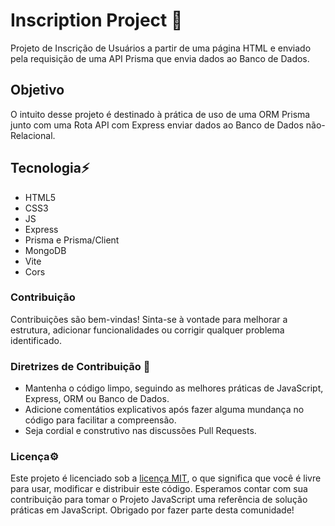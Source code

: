 # Inscription Project 📝
 Projeto de Inscrição de Usuários a partir de uma página HTML e enviado pela requisição de uma API Prisma que envia dados ao Banco de Dados.

## Objetivo
 O intuito desse projeto é destinado à prática de uso de uma ORM Prisma junto com uma Rota API com Express enviar dados ao Banco de Dados não-Relacional.

## Tecnologia⚡
- HTML5
- CSS3
- JS
- Express
- Prisma e Prisma/Client
- MongoDB
- Vite
- Cors

### Contribuição
 Contribuições são bem-vindas! Sinta-se à vontade para melhorar a estrutura, adicionar funcionalidades ou corrigir qualquer problema identificado.

### Diretrizes de Contribuição 📌
- Mantenha o código limpo, seguindo as melhores práticas de JavaScript, Express, ORM ou Banco de Dados.
- Adicione comentátios explicativos após fazer alguma mundança no código para facilitar a compreensão.
- Seja cordial e construtivo nas discussões Pull Requests.

### Licença⚙️
 Este projeto é licenciado sob a [licença MIT](LICENSE), o que significa que você é livre para usar, modificar e distribuir este código.
 Esperamos contar com sua contribuição para tomar o Projeto JavaScript uma referência de solução práticas em JavaScript. Obrigado por fazer parte desta comunidade!
